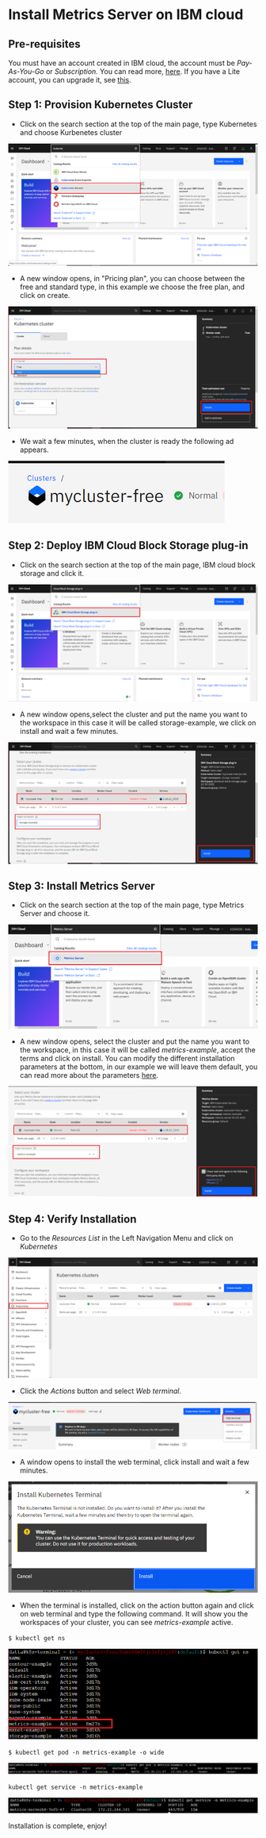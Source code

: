 # Install Metrics Server on IBM cloud

## Pre-requisites
You must have an account created in IBM cloud, the account must be *Pay-As-You-Go* or *Subscription*. You can read more, [here](https://cloud.ibm.com/docs/account?topic=account-accounts "here").
If you have a Lite account, you can upgrade it, see [this](https://cloud.ibm.com/docs/account?topic=account-account-getting-started#account-gs-upgrade "this").

## Step 1: Provision Kubernetes Cluster

* Click on the search section at the top of the main page, type Kubernetes and choose Kurbenetes cluster

![Screenshot](Kubernetes1.PNG)

* A new window opens, in "Pricing plan", you can choose between the free and standard type, in this example we choose the free plan, and click on create.

![Screenshot](Kubernetes2.PNG)

* We wait a few minutes, when the cluster is ready the following ad appears.

![Screenshot](Kubernetes3.PNG)

## Step 2:  Deploy IBM Cloud Block Storage plug-in

* Click on the search section at the top of the main page, IBM cloud block storage and click it.

![Screenshot](Storage1.PNG)

* A new window opens,select the cluster and put the name you want to the workspace in this case it will be called storage-example, we click on install and wait a few minutes.

![Screenshot](Storage2.PNG)


## Step 3: Install Metrics Server

* Click on the search section at the top of the main page, type Metrics Server and choose it.

![Screenshot](metrics1.PNG)

* A new window opens, select the cluster and put the name you want to the workspace, in this case it will be called _metrics-example_, accept the terms and click on install. You can modify the different installation parameters at the bottom, in our example we will leave them default, you can read more about the parameters [here](https://cloud.ibm.com/catalog/content/metrics-server-Qml0bmFtaS1tZXRyaWNzLXNlcnZlcg==-global "here").

![Screenshot](metrics2.PNG)


## Step 4: Verify Installation

* Go to the *Resources List* in the Left Navigation Menu and click on *Kubernetes*

![Screenshot](test1.PNG)


* Click the *Actions* button and select *Web terminal*.

![Screenshot](test2.PNG)


* A window opens to install the web terminal, click install and wait a few minutes.

![Screenshot](test3.PNG)


* When the terminal is installed, click on the action button again and click on web terminal and type the following command. It will show you the workspaces of your cluster, you can see *metrics-example* active.

`$ kubectl get ns`

![Screenshot](test4.PNG)


`$ kubectl get pod -n metrics-example -o wide`

![Screenshot](test5.PNG)

`kubectl get service -n metrics-example`

![Screenshot](test6.PNG)

Installation is complete, enjoy!
